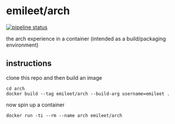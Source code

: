 # emileet/arch
[![pipeline status](https://git.plsnobully.me/emileet/arch/badges/master/pipeline.svg)](https://git.plsnobully.me/emileet/arch/-/commits/master)

the arch experience in a container (intended as a build/packaging environment)

## instructions

clone this repo and then build an image

```shell
cd arch
docker build --tag emileet/arch --build-arg username=emileet .
```

now spin up a container
```shell
docker run -ti --rm --name arch emileet/arch
```